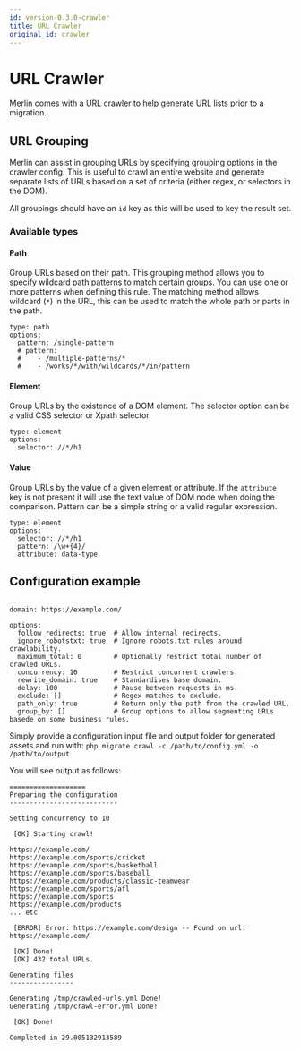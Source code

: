 ```yaml
---
id: version-0.3.0-crawler
title: URL Crawler
original_id: crawler
---
```


# URL Crawler

Merlin comes with a URL crawler to help generate URL lists prior to a migration.

## URL Grouping

Merlin can assist in grouping URLs by specifying grouping options in the crawler config. This is useful to crawl an entire website and generate separate lists of URLs based on a set of criteria (either regex, or selectors in the DOM).

All groupings should have an `id` key as this will be used to key the result set.

### Available types

#### Path

Group URLs based on their path. This grouping method allows you to specify wildcard path patterns to match certain groups. You can use one or more patterns when defining this rule. The matching method allows wildcard (`*`) in the URL, this can be used to match the whole path or parts in the path.

```
type: path
options:
  pattern: /single-pattern
  # pattern:
  #    - /multiple-patterns/*
  #    - /works/*/with/wildcards/*/in/pattern
```

#### Element

Group URLs by the existence of a DOM element. The selector option can be a valid CSS selector or Xpath selector.

```
type: element
options:
  selector: //*/h1
```

#### Value

Group URLs by the value of a given element or attribute. If the `attribute` key is not present it will use the text value of DOM node when doing the comparison. Pattern can be a simple string or a valid regular expression.

```
type: element
options:
  selector: //*/h1
  pattern: /\w+{4}/
  attribute: data-type
```

## Configuration example
```
---
domain: https://example.com/

options:
  follow_redirects: true  # Allow internal redirects.
  ignore_robotstxt: true  # Ignore robots.txt rules around crawlability.
  maximum_total: 0        # Optionally restrict total number of crawled URLs.
  concurrency: 10         # Restrict concurrent crawlers.
  rewrite_domain: true    # Standardises base domain.
  delay: 100              # Pause between requests in ms.
  exclude: []             # Regex matches to exclude.
  path_only: true         # Return only the path from the crawled URL.
  group_by: []            # Group options to allow segmenting URLs basede on some business rules.
```

Simply provide a configuration input file and output folder for generated assets and run with:
`php migrate crawl -c /path/to/config.yml -o /path/to/output`

You will see output as follows:

```
===================
Preparing the configuration
---------------------------

Setting concurrency to 10

 [OK] Starting crawl!

https://example.com/
https://example.com/sports/cricket
https://example.com/sports/basketball
https://example.com/sports/baseball
https://example.com/products/classic-teamwear
https://example.com/sports/afl
https://example.com/sports
https://example.com/products
... etc

 [ERROR] Error: https://example.com/design -- Found on url: https://example.com/

 [OK] Done!
 [OK] 432 total URLs.

Generating files
----------------

Generating /tmp/crawled-urls.yml Done!
Generating /tmp/crawl-error.yml Done!

 [OK] Done!

Completed in 29.005132913589
```
